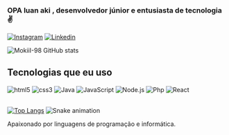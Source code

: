 ### OPA luan aki , desenvolvedor júnior e entusiasta de tecnologia✌️

[![Instagram](https://img.shields.io/badge/Instagram-E4405F?style=for-the-badge&logo=instagram&logoColor=white)](https://instagram.com/mokiil_98)
[![Linkedin](https://img.shields.io/badge/LinkedIn-0077B5?style=for-the-badge&logo=linkedin&logoColor=white)](https://www.linkedin.com/in/luan-lima-barbosa-470ba2244/)

![MokiiI-98 GitHub stats](https://github-readme-stats.vercel.app/api?username=MokiiI-98&show_icons=true&theme=tokyonight)

## Tecnologias que eu uso 
<div style="display:inline_block">
<img align="center" alt="html5" src="https://img.shields.io/badge/HTML5-E34F26?style=for-the-badge&logo=html5&logoColor=white">
<img align="center" alt="css3" src="https://img.shields.io/badge/CSS3-1572B6?style=for-the-badge&logo=css3&logoColor=white">
<img align="center" alt="Java" src="https://img.shields.io/badge/Java-ED8B00?style=for-the-badge&logo=java&logoColor=white">
<img align="center"alt="JavaScript" src="https://img.shields.io/badge/JavaScript-F7DF1E?style=for-the-badge&logo=javascript&logoColor=black">
<img align="center"alt="Node.js" src="https://img.shields.io/badge/Node.js-43853D?style=for-the-badge&logo=node.js&logoColor=white">
<img align="center"alt="Php" src="https://img.shields.io/badge/PHP-777BB4?style=for-the-badge&logo=php&logoColor=white">
<img align="center"alt="React" src="https://img.shields.io/badge/React-20232A?style=for-the-badge&logo=react&logoColor=61DAFB"><br/><br/>

[![Top Langs](https://github-readme-stats.vercel.app/api/top-langs/?username=MokiiI-98&layout=compact)](https://github.com/MokiiI-98/github-readme-stats)
![Snake animation](https://github.com/MokiiI-98/MokiiI-98/blob/output/github-contribution-grid-snake.svg)
</div>
 Apaixonado por linguagens de programação e informática.
